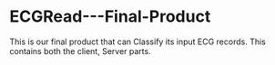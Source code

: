 # ECGRead---Final-Product

This is our final product that can Classify its input ECG records.
This contains both the client, Server parts.
